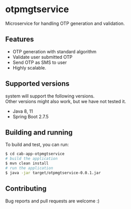 # otpmgtservice
Microservice for handling OTP generation and validation.

## Features
* OTP generation with standard algorithm
* Validate user submitted OTP
* Send OTP as SMS to user
* Highly scalable.

## Supported versions

system will support the following versions.  
Other versions might also work, but we have not tested it.

* Java 8, 11
* Spring Boot 2.7.5

## Building and running

To build and test, you can run:

```sh
$ cd cab-app-otpmgtservice
# build the application
$ mvn clean install
# run the application
$ java -jar target/otpmgtservice-0.0.1.jar
```

## Contributing

Bug reports and pull requests are welcome :)
